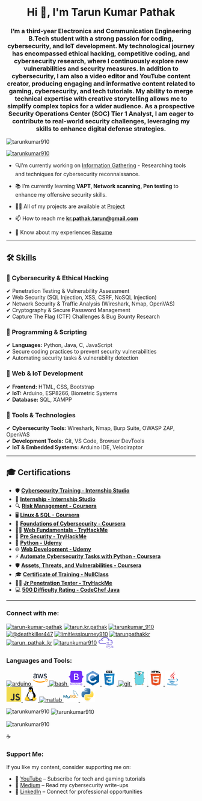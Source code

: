 <h1 align="center">Hi 👋, I'm Tarun Kumar Pathak</h1>
<h3 align="center">I’m a third-year Electronics and Communication Engineering B.Tech student with a strong passion for coding, cybersecurity, and IoT development. My technological journey has encompassed ethical hacking, competitive coding, and cybersecurity research, where I continuously explore new vulnerabilities and security measures. In addition to cybersecurity, I am also a video editor and YouTube content creator, producing engaging and informative content related to gaming, cybersecurity, and tech tutorials. My ability to merge technical expertise with creative storytelling allows me to simplify complex topics for a wider audience. As a prospective Security Operations Center (SOC) Tier 1 Analyst, I am eager to contribute to real-world security challenges, leveraging my skills to enhance digital defense strategies.</h3>

<p align="left"> <img src="https://komarev.com/ghpvc/?username=tarunkumar910&label=Profile%20views&color=0e75b6&style=flat" alt="tarunkumar910" /> </p>

<p align="left"> <a href="https://github.com/ryo-ma/github-profile-trophy"><img src="https://github-profile-trophy.vercel.app/?username=tarunkumar910" alt="tarunkumar910" /></a> </p>

- 🔍I’m currently working on [Information Gathering](https://github.com/tarunkumar910/information-gathering) - Researching tools and techniques for cybersecurity reconnaissance.

- 📚 I’m currently learning **VAPT, Network scanning, Pen testing** to enhance my offensive security skills.

- 👨‍💻 All of my projects are available at [Project](https://tarunkumar910.github.io/projects.html)

- 📫 How to reach me **kr.pathak.tarun@gmail.com**

- 📄 Know about my experiences [Resume](cv/hello.pdf)


---

## 🛠 Skills

### 🔹 **Cybersecurity & Ethical Hacking**
✔ Penetration Testing & Vulnerability Assessment  
✔ Web Security (SQL Injection, XSS, CSRF, NoSQL Injection)  
✔ Network Security & Traffic Analysis (Wireshark, Nmap, OpenVAS)  
✔ Cryptography & Secure Password Management  
✔ Capture The Flag (CTF) Challenges & Bug Bounty Research  

### 🔹 **Programming & Scripting**
✔ **Languages:** Python, Java, C, JavaScript  
✔ Secure coding practices to prevent security vulnerabilities  
✔ Automating security tasks & vulnerability detection  

### 🔹 **Web & IoT Development**
✔ **Frontend:** HTML, CSS, Bootstrap  
✔ **IoT:** Arduino, ESP8266, Biometric Systems  
✔ **Database:** SQL, XAMPP  

### 🔹 **Tools & Technologies**
✔ **Cybersecurity Tools:** Wireshark, Nmap, Burp Suite, OWASP ZAP, OpenVAS  
✔ **Development Tools:** Git, VS Code, Browser DevTools  
✔ **IoT & Embedded Systems:** Arduino IDE, Velociraptor  

---

## 🎓 Certifications  
- 🛡 **[Cybersecurity Training - Internship Studio](https://cit2.internshipstudio.com/certificates/validate_certificate.php?verify=ISETHT103046)**  
- 📜 **[Internship - Internship Studio](https://cit2.internshipstudio.com/certificates/validate_certificate.php?verify=ISETHI103046)**  
- 🔍 **[Risk Management - Coursera](https://www.coursera.org/account/accomplishments/verify/36AJC7S2JA57)**  
- 🖥 **[Linux & SQL - Coursera](https://www.coursera.org/account/accomplishments/verify/1JZ3FD5ZOVBA)**  
- 🔐 **[Foundations of Cybersecurity - Coursera](https://www.coursera.org/account/accomplishments/verify/B506671WRWX4)**  
- 🏴‍☠️ **[Web Fundamentals - TryHackMe](https://tryhackme-certificates.s3-eu-west-1.amazonaws.com/THM-SE9TRGWNI4.pdf)**  
- 🔰 **[Pre Security - TryHackMe](https://tryhackme-certificates.s3-eu-west-1.amazonaws.com/THM-C2G2ZXOENZ.png)**  
- 🐍 **[Python - Udemy](https://www.udemy.com/certificate/UC-17a06d36-a8ca-415b-831e-e77a586a0b33/)**  
- 🌐 **[Web Development - Udemy](https://www.udemy.com/certificate/UC-53aacb89-3dfd-4d80-bed1-3db59eda547b/)**  
- ⚡ **[Automate Cybersecurity Tasks with Python - Coursera](https://www.coursera.org/account/accomplishments/verify/KD7X7RV7OCFS)**  
- 🛡 **[Assets, Threats, and Vulnerabilities - Coursera](https://www.coursera.org/account/accomplishments/verify/GGWZ9BH1Z6S6)**  
- 🎓 **[Certificate of Training - NullClass](https://www.nullclass.com/certificates/6770204c62713e69919024d1)**  
- 🏴‍☠️ **[Jr Penetration Tester - TryHackMe](https://tryhackme-certificates.s3-eu-west-1.amazonaws.com/THM-SH6LXAN6U5.pdf)**  
- 💻 **[500 Difficulty Rating - CodeChef Java](https://www.codechef.com/certificates/public/dc2ccbe)**  

---
<h3 align="left">Connect with me:</h3>
<p align="left">
<a href="https://linkedin.com/in/tarun-kumar-pathak" target="blank"><img align="center" src="https://raw.githubusercontent.com/rahuldkjain/github-profile-readme-generator/master/src/images/icons/Social/linked-in-alt.svg" alt="tarun-kumar-pathak" height="30" width="40" /></a>
<a href="https://fb.com/tarun.kr.pathak" target="blank"><img align="center" src="https://raw.githubusercontent.com/rahuldkjain/github-profile-readme-generator/master/src/images/icons/Social/facebook.svg" alt="tarun.kr.pathak" height="30" width="40" /></a>
<a href="https://instagram.com/tarunkumar_910" target="blank"><img align="center" src="https://raw.githubusercontent.com/rahuldkjain/github-profile-readme-generator/master/src/images/icons/Social/instagram.svg" alt="tarunkumar_910" height="30" width="40" /></a>
<a href="https://medium.com/@deathkiller447" target="blank"><img align="center" src="https://raw.githubusercontent.com/rahuldkjain/github-profile-readme-generator/master/src/images/icons/Social/medium.svg" alt="@deathkiller447" height="30" width="40" /></a>
<a href="https://www.youtube.com/c/limitlessjourney910" target="blank"><img align="center" src="https://raw.githubusercontent.com/rahuldkjain/github-profile-readme-generator/master/src/images/icons/Social/youtube.svg" alt="limitlessjourney910" height="30" width="40" /></a>
<a href="https://www.codechef.com/users/tarunpathakkr" target="blank"><img align="center" src="https://cdn.jsdelivr.net/npm/simple-icons@3.1.0/icons/codechef.svg" alt="tarunpathakkr" height="30" width="40" /></a>
<a href="https://www.hackerrank.com/tarun_pathak_kr" target="blank"><img align="center" src="https://raw.githubusercontent.com/rahuldkjain/github-profile-readme-generator/master/src/images/icons/Social/hackerrank.svg" alt="tarun_pathak_kr" height="30" width="40" /></a>
<a href="https://www.leetcode.com/tarunkumar910" target="blank"><img align="center" src="https://raw.githubusercontent.com/rahuldkjain/github-profile-readme-generator/master/src/images/icons/Social/leet-code.svg" alt="tarunkumar910" height="30" width="40" /></a>
<a href="https://tryhackme.com/r/p/tarunkumar910" target="blank"><img align="center" src="download.svg" alt="tarunkumar910" height="30" width="40" /></a>
</p>

<h3 align="left">Languages and Tools:</h3>
<p align="left"> <a href="https://www.arduino.cc/" target="_blank" rel="noreferrer"> <img src="https://cdn.worldvectorlogo.com/logos/arduino-1.svg" alt="arduino" width="40" height="40"/> </a> <a href="https://aws.amazon.com" target="_blank" rel="noreferrer"> <img src="https://raw.githubusercontent.com/devicons/devicon/master/icons/amazonwebservices/amazonwebservices-original-wordmark.svg" alt="aws" width="40" height="40"/> </a> <a href="https://www.gnu.org/software/bash/" target="_blank" rel="noreferrer"> <img src="https://www.vectorlogo.zone/logos/gnu_bash/gnu_bash-icon.svg" alt="bash" width="40" height="40"/> </a> <a href="https://getbootstrap.com" target="_blank" rel="noreferrer"> <img src="https://raw.githubusercontent.com/devicons/devicon/master/icons/bootstrap/bootstrap-plain-wordmark.svg" alt="bootstrap" width="40" height="40"/> </a> <a href="https://www.cprogramming.com/" target="_blank" rel="noreferrer"> <img src="https://raw.githubusercontent.com/devicons/devicon/master/icons/c/c-original.svg" alt="c" width="40" height="40"/> </a> <a href="https://www.w3schools.com/css/" target="_blank" rel="noreferrer"> <img src="https://raw.githubusercontent.com/devicons/devicon/master/icons/css3/css3-original-wordmark.svg" alt="css3" width="40" height="40"/> </a> <a href="https://git-scm.com/" target="_blank" rel="noreferrer"> <img src="https://www.vectorlogo.zone/logos/git-scm/git-scm-icon.svg" alt="git" width="40" height="40"/> </a> <a href="https://golang.org" target="_blank" rel="noreferrer"> <img src="https://raw.githubusercontent.com/devicons/devicon/master/icons/go/go-original.svg" alt="go" width="40" height="40"/> </a> <a href="https://www.w3.org/html/" target="_blank" rel="noreferrer"> <img src="https://raw.githubusercontent.com/devicons/devicon/master/icons/html5/html5-original-wordmark.svg" alt="html5" width="40" height="40"/> </a> <a href="https://www.java.com" target="_blank" rel="noreferrer"> <img src="https://raw.githubusercontent.com/devicons/devicon/master/icons/java/java-original.svg" alt="java" width="40" height="40"/> </a> <a href="https://developer.mozilla.org/en-US/docs/Web/JavaScript" target="_blank" rel="noreferrer"> <img src="https://raw.githubusercontent.com/devicons/devicon/master/icons/javascript/javascript-original.svg" alt="javascript" width="40" height="40"/> </a> <a href="https://www.linux.org/" target="_blank" rel="noreferrer"> <img src="https://raw.githubusercontent.com/devicons/devicon/master/icons/linux/linux-original.svg" alt="linux" width="40" height="40"/> </a> <a href="https://www.mathworks.com/" target="_blank" rel="noreferrer"> <img src="https://upload.wikimedia.org/wikipedia/commons/2/21/Matlab_Logo.png" alt="matlab" width="40" height="40"/> </a> <a href="https://www.mysql.com/" target="_blank" rel="noreferrer"> <img src="https://raw.githubusercontent.com/devicons/devicon/master/icons/mysql/mysql-original-wordmark.svg" alt="mysql" width="40" height="40"/> </a> <a href="https://www.python.org" target="_blank" rel="noreferrer"> <img src="https://raw.githubusercontent.com/devicons/devicon/master/icons/python/python-original.svg" alt="python" width="40" height="40"/> </a> </p>

<p><img align="left" src="https://github-readme-stats.vercel.app/api/top-langs?username=tarunkumar910&show_icons=true&locale=en&layout=compact" alt="tarunkumar910" /></p>

<p>&nbsp;<img align="center" src="https://github-readme-stats.vercel.app/api?username=tarunkumar910&show_icons=true&locale=en" alt="tarunkumar910" /></p>

<p><img align="center" src="https://github-readme-streak-stats.herokuapp.com/?user=tarunkumar910&" alt="tarunkumar910" /></p>





☕<h3 align="left"> Support Me:</h3>
If you like my content, consider supporting me on:  
- 🎥 [YouTube](https://www.youtube.com/c/limitlessjourney910) – Subscribe for tech and gaming tutorials  
- 💬 [Medium](https://medium.com/@deathkiller447) – Read my cybersecurity write-ups  
- 🔗 [LinkedIn](https://linkedin.com/in/tarun-kumar-pathak) – Connect for professional opportunities  

